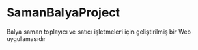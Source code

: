# SamanBalyaProject
Balya saman toplayıcı ve satıcı işletmeleri için geliştirilmiş bir Web uygulamasıdır

